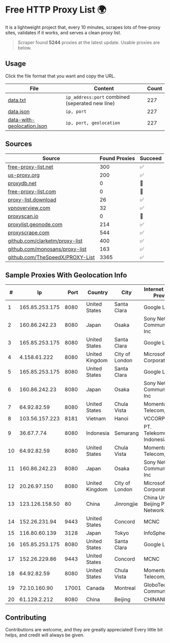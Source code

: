 
# Free HTTP Proxy List 🌍

It is a lightweight project that, every 10 minutes, scrapes lots of free-proxy sites, validates if it works, and serves a clean proxy list.


> Scraper found **5244** proxies at the latest update. Usable proxies are below.

## Usage

Click the file format that you want and copy the URL.


|File|Content|Count|
|----|-------|-----|
|[data.txt](https://raw.githubusercontent.com/themiralay/Proxy-List-World/master/data.txt)|`ip_address:port` combined (seperated new line)|227|
|[data.json](https://raw.githubusercontent.com/themiralay/Proxy-List-World/master/data.json)|`ip, port`|227|
|[data-with-geolocation.json](https://raw.githubusercontent.com/themiralay/Proxy-List-World/master/data-with-geolocation.json)|`ip, port, geolocation`|227|

## Sources

|Source|Found Proxies|Succeed|
|------|-------------|-------|
|[free-proxy-list.net](https://free-proxy-list.net)|300|✅|
|[us-proxy.org](https://www.us-proxy.org)|200|✅|
|[proxydb.net](http://proxydb.net)|0|🚫|
|[free-proxy-list.com](https://free-proxy-list.com/?page=&port=&type%5B%5D=http&type%5B%5D=https&up_time=0&search=Search)|0|🚫|
|[proxy-list.download](https://www.proxy-list.download/HTTP)|26|✅|
|[vpnoverview.com](https://vpnoverview.com/privacy/anonymous-browsing/free-proxy-servers)|32|✅|
|[proxyscan.io](https://www.proxyscan.io)|0|🚫|
|[proxylist.geonode.com](https://proxylist.geonode.com/api/proxy-list?limit=300&page=1&sort_by=lastChecked&sort_type=desc&protocols=http,https)|214|✅|
|[proxyscrape.com](https://api.proxyscrape.com/v2/?request=displayproxies&protocol=http&timeout=10000&country=all&ssl=all&anonymity=all)|544|✅|
|[github.com/clarketm/proxy-list](https://raw.githubusercontent.com/clarketm/proxy-list/master/proxy-list-raw.txt)|400|✅|
|[github.com/monosans/proxy-list](https://raw.githubusercontent.com/monosans/proxy-list/main/proxies/http.txt)|163|✅|
|[github.com/TheSpeedX/PROXY-List](https://raw.githubusercontent.com/TheSpeedX/PROXY-List/master/http.txt)|3365|✅|


## Sample Proxies With Geolocation Info

|#|Ip|Port|Country|City|Internet Service Provider|
|-|--|----|-------|----|-------------------------|
|1|165.85.253.175|8080|United States|Santa Clara|Google LLC|
|2|160.86.242.23|8080|Japan|Osaka|Sony Network Communications Inc|
|3|165.85.253.175|8080|United States|Santa Clara|Google LLC|
|4|4.158.61.222|8080|United Kingdom|City of London|Microsoft Corporation|
|5|165.85.253.175|8080|United States|Santa Clara|Google LLC|
|6|160.86.242.23|8080|Japan|Osaka|Sony Network Communications Inc|
|7|64.92.82.59|8080|United States|Chula Vista|Momentum Telecom, Inc.|
|8|103.56.157.223|8181|Vietnam|Hanoi|VCCORP|
|9|36.67.7.74|8080|Indonesia|Semarang|PT. Telekomunikasi Indonesia|
|10|64.92.82.59|8080|United States|Chula Vista|Momentum Telecom, Inc.|
|11|160.86.242.23|8080|Japan|Osaka|Sony Network Communications Inc|
|12|20.26.97.150|8080|United Kingdom|City of London|Microsoft Corporation|
|13|123.126.158.50|80|China|Jinrongjie|China Unicom Beijing Province Network|
|14|152.26.231.94|9443|United States|Concord|MCNC|
|15|116.80.60.139|3128|Japan|Tokyo|InfoSphere|
|16|165.85.253.175|8080|United States|Santa Clara|Google LLC|
|17|152.26.229.86|9443|United States|Concord|MCNC|
|18|64.92.82.59|8080|United States|Chula Vista|Momentum Telecom, Inc.|
|19|72.10.160.90|17001|Canada|Montreal|GloboTech Communications|
|20|61.129.2.212|8080|China|Beijing|CHINANET|



## Contributing

Contributions are welcome, and they are greatly appreciated! Every
little bit helps, and credit will always be given.


